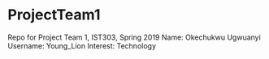 # ProjectTeam1
Repo for Project Team 1, IST303, Spring 2019
Name: Okechukwu Ugwuanyi
Username: Young_Lion
Interest: Technology
